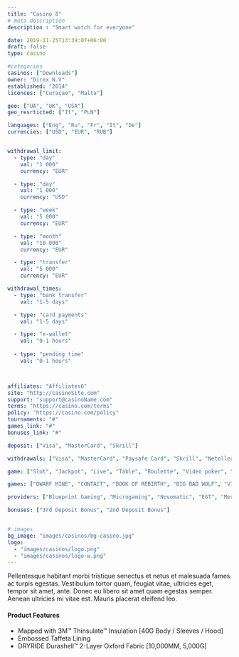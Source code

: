 ```yaml
---
title: "Casino 8"
# meta description
description : "Smart watch for everyone"

date: 2019-11-25T13:39:07+06:00
draft: false
type: casino

#categories
casinos: ["Downloads"]
owner: "Direx N.V"
established: "2014"
licences: ["Curaçao", "Malta"]

geo: ["UA", "UK", "USA"]
geo_resrticted: ["It", "PLN"]

languages: ["Eng", "Ru", "Fr", "It", "De"]
currencies: ["USD", "EUR", "RUB"]


withdrawal_limit:
  - type: "day"
    val: "1 000"
    currency: "EUR"

  - type: "day"
    val: "1 000"
    currency: "USD" 

  - type: "week"
    val: "5 000"
    currency: "EUR"

  - type: "month"
    val: "10 000"
    currency: "EUR"

  - type: "transfer"
    val: "5 000"
    currency: "EUR"

withdrawal_times:
  - type: "bank transfer"
    val: "1-5 days"

  - type: "card payments"
    val: "1-5 days"

  - type: "e-wallet"
    val: "0-1 hours"
    
  - type: "pending time"
    val: "0-1 hours"



affiliates: "Affiliates6"
site: "http://casinoSite.com"
support: "support@casinoName.com"
terms: "https://casino.com/terms"
policy: "https://casino.com/policy"
tournaments: "#"
games_link: "#"
bonuses_link: "#"

deposit: ["Visa", "MasterCard", "Skrill"]

withdrawals: ["Visa", "MasterCard", "Paysafe Card", "Skrill", "Neteller", "Bank Wire Transfer", "Trustly", "EcoPayz", "iDebit", "instaDebit", "QIWI", "Yandex Money", "Neosurf", "Interac"]

game: ["Slot", "Jackpot", "Live", "Table", "Roulette", "Video poker", "Blackjack", "Bingo", "Baccarat", "Craps", "Keno", "Scratch cards", "New", "Popular", "Other"]

games: ["DWARF MINE", "CONTACT", "BOOK OF REBIRTH", "BIG BAD WOLF", "VIKINGS GO BERZERK", "RISE OF OLYMPUSK", "THE DOG HOUSE", "Releasethe Kraken", "Ozwins Jackpots", "OHN HUNTER AND THE BOOK OF TUT", "Jackpot Raiders", "GREAT RHINO MEGAWAYS", "HOLMES AND THE STOLEN STONES", "DIVINE FORTUNE"]

providers: ["Blueprint Gaming", "Microgaming", "Novomatic", "EGT", "Merkur Slots", "Rival", "iSoftBet", "Play Tech", "Play'n GO", "Realtime Gaming", "igt", "Pragmatic Play", "Big Time Gaming", "Thunderkick", "Nucleos Gaming"]

bonuses: ["3rd Deposit Bonus", "2nd Deposit Bonus"]


# images
bg_image: "images/casinos/bg-casino.jpg"
logo: 
  - "images/casinos/logo.png"
  - "images/casinos/logo-w.png"
---
```


Pellentesque habitant morbi tristique senectus et netus et malesuada fames ac turpis egestas. Vestibulum tortor quam, feugiat vitae, ultricies eget, tempor sit amet, ante. Donec eu libero sit amet quam egestas semper. Aenean ultricies mi vitae est. Mauris placerat eleifend leo.

#### Product Features

* Mapped with 3M™ Thinsulate™ Insulation [40G Body / Sleeves / Hood]
* Embossed Taffeta Lining
* DRYRIDE Durashell™ 2-Layer Oxford Fabric [10,000MM, 5,000G]
